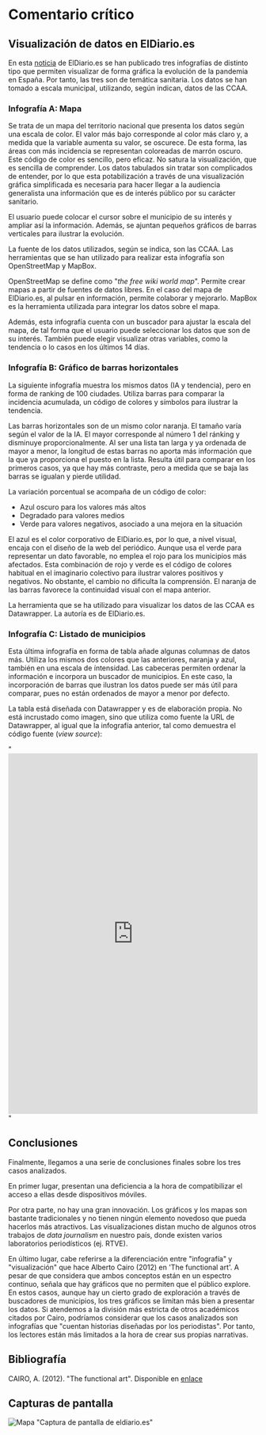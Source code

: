 
# Comentario crítico

## Visualización de datos en ElDiario.es

En esta [noticia](http://ix.io/3F9Z) de ElDiario.es se han publicado tres infografías de distinto tipo que permiten visualizar de forma gráfica la evolución de la pandemia en España. Por tanto, las tres son de temática sanitaria. Los datos se han tomado a escala municipal, utilizando, según indican, datos de las CCAA.

### Infografía A: Mapa

Se trata de un mapa del territorio nacional que presenta los datos según una escala de color. El valor más bajo corresponde al color más claro y, a medida que la variable aumenta su valor, se oscurece. De esta forma, las áreas con más incidencia se representan coloreadas de marrón oscuro. Este código de color es sencillo, pero eficaz. No satura la visualización, que es sencilla de comprender. Los datos tabulados sin tratar son complicados de entender, por lo que esta potabilización a través de una visualización gráfica simplificada es necesaria para hacer llegar a la audiencia generalista una información que es de interés público por su carácter sanitario.

El usuario puede colocar el cursor sobre el municipio de su interés y ampliar así la información. Además, se ajuntan pequeños gráficos de barras verticales para ilustrar la evolución.

La fuente de los datos utilizados, según se indica, son las CCAA. Las herramientas que se han utilizado para realizar esta infografía son OpenStreetMap y MapBox.

OpenStreetMap se define como "*the free wiki world map*". Permite crear mapas a partir de fuentes de datos libres. En el caso del mapa de ElDiario.es, al pulsar en información, permite colaborar y mejorarlo. MapBox es la herramienta utilizada para integrar los datos sobre el mapa.

Además, esta infografía cuenta con un buscador para ajustar la escala del mapa, de tal forma que el usuario puede seleccionar los datos que son de su interés. También puede elegir visualizar otras variables, como la tendencia o lo casos en los últimos 14 días.

### Infografía B: Gráfico de barras horizontales

La siguiente infografía muestra los mismos datos (IA y tendencia), pero en forma de ranking de 100 ciudades. Utiliza barras para comparar la incidencia acumulada, un código de colores y símbolos para ilustrar la tendencia.

Las barras horizontales son de un mismo color naranja. El tamaño varía según el valor de la IA. El mayor corresponde al número 1 del ránking y disminuye proporcionalmente. Al ser una lista tan larga y ya ordenada de mayor a menor, la longitud de estas barras no aporta más información que la que ya proporciona el puesto en la lista. Resulta útil para comparar en los primeros casos, ya que hay más contraste, pero a medida que se baja las barras se igualan y pierde utilidad.

La variación porcentual se acompaña de un código de color:

- Azul oscuro para los valores más altos
- Degradado para valores medios
- Verde para valores negativos, asociado a una mejora en la situación

El azul es el color corporativo de ElDiario.es, por lo que, a nivel visual, encaja con el diseño de la web del periódico. Aunque usa el verde para representar un dato favorable, no emplea el rojo para los municipios más afectados. Esta combinación de rojo y verde es el código de colores habitual en el imaginario colectivo para ilustrar valores positivos y negativos. No obstante, el cambio no dificulta la comprensión.  El naranja de las barras favorece la continuidad visual con el mapa anterior.

La herramienta que se ha utilizado para visualizar los datos de las CCAA es Datawrapper. La autoría es de ElDiario.es.

### Infografía C: Listado de municipios

Esta última infografía en forma de tabla añade algunas columnas de datos más. Utiliza los mismos dos colores que las anteriores, naranja y azul, también en una escala de íntensidad. Las cabeceras permiten ordenar la información e incorpora un buscador de municipios. En este caso, la incorporación de barras que ilustran los datos puede ser más útil para comparar, pues no están ordenados de mayor a menor por defecto.

La tabla está diseñada con Datawrapper y es de elaboración propia. No está incrustado como imagen, sino que utiliza como fuente la URL de Datawrapper, al igual que la infografía anterior, tal como demuestra el código fuente (*view source*):

"<iframe title="Busca tu municipio: ¿cuántos casos confirmados hay de coronavirus?" aria-label="chart" id="datawrapper-chart-VaMvK" src="https://datawrapper.dwcdn.net/VaMvk/59/" scrolling="no" frameborder="0" style="width: 0; min-width: 100% !important; border: none;" height="728"></iframe>"

## Conclusiones

Finalmente, llegamos a una serie de conclusiones finales sobre los tres casos analizados.

En primer lugar, presentan una deficiencia a la hora de compatibilizar el acceso a ellas desde dispositivos móviles.

Por otra parte, no hay una gran innovación. Los gráficos y los mapas son bastante tradicionales y no tienen ningún elemento novedoso que pueda hacerlos más atractivos. Las visualizaciones distan mucho de algunos otros trabajos de *data journalism* en nuestro país, donde existen varios laboratorios periodísticos (ej. RTVE).

En último lugar, cabe referirse a la diferenciación entre "infografía" y "visualización" que hace Alberto Cairo (2012) en 'The functional art'. A pesar de que considera que ambos conceptos están en un espectro continuo, señala que hay gráficos que no permiten que el público explore. En estos casos, aunque hay un cierto grado de exploración a través de buscadores de municipios, los tres gráficos se limitan más bien a presentar los datos. Si atendemos a la división más estricta de otros académicos citados por Cairo, podríamos considerar que los casos analizados son infografías que "cuentan historias diseñadas por los periodistas". Por tanto, los lectores están más limitados a la hora de crear sus propias narrativas.

## Bibliografía

CAIRO, A. (2012). "The functional art". Disponible en [enlace](http://www.thefunctionalart.com/p/about-book.html)

## Capturas de pantalla

![Mapa](/img/Captura-mapa-eldiario) "Captura de pantalla de eldiario.es"
